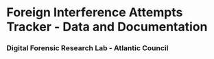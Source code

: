 # Foreign Interference Attempts Tracker - Data and Documentation
### Digital Forensic Research Lab - Atlantic Council
